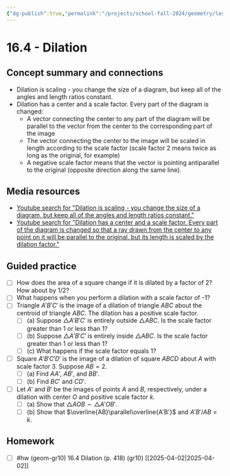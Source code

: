 ```yaml
---
{"dg-publish":true,"permalink":"/projects/school-fall-2024/geometry/lessons/16-4-dilation/"}
---
```



#  16.4 - Dilation

## Concept summary and connections


- Dilation is scaling - you change the size of a diagram, but keep all of the angles and length ratios constant. 
- Dilation has a center and a scale factor. Every part of the diagram is changed: 
    - A vector connecting the center to any part of the diagram will be parallel to the vector from the center to the corresponding part of the image
    - The vector connecting the center to the image will be scaled in length according to the scale factor (scale factor 2 means twice as long as the original, for example)
    - A negative scale factor means that the vector is pointing antiparallel to the original (opposite direction along the same line).

## Media resources

- [Youtube search for "Dilation is scaling - you change the size of a diagram, but keep all of the angles and length ratios constant."](https://www.youtube.com/results?search_query=Dilation%20is%20scaling%20-%20you%20change%20the%20size%20of%20a%20diagram,%20but%20keep%20all%20of%20the%20angles%20and%20length%20ratios%20constant.) 
- [Youtube search for "Dilation has a center and a scale factor. Every part of the diagram is changed so that a ray drawn from the center to any point on it will be parallel to the original, but its length is scaled by the dilation factor."](https://www.youtube.com/results?search_query=Dilation%20has%20a%20center%20and%20a%20scale%20factor.%20Every%20part%20of%20the%20diagram%20is%20changed%20so%20that%20a%20ray%20drawn%20from%20the%20center%20to%20any%20point%20on%20it%20will%20be%20parallel%20to%20the%20original,%20but%20its%20length%20is%20scaled%20by%20the%20dilation%20factor.) 

## Guided practice


- [ ] How does the area of a square change if it is dilated by a factor of 2? How about by 1/2?  
- [ ] What happens when you perform a dilation with a scale factor of -1?  
- [ ] Triangle $A'B'C'$ is the image of a dilation of triangle $ABC$ about the centroid of triangle $ABC$. The dilation has a positive scale factor.  
    - [ ] (a) Suppose $\triangle A'B'C'$ is entirely outside $\triangle ABC$. Is the scale factor greater than 1 or less than 1?  
    - [ ] (b) Suppose $\triangle A'B'C'$ is entirely inside $\triangle ABC$. Is the scale factor greater than 1 or less than 1?  
    - [ ] (c) What happens if the scale factor equals 1?   
- [ ] Square $A'B'C'D'$ is the image of a dilation of square $ABCD$ about $A$ with scale factor 3. Suppose $AB = 2$.  
    - [ ] (a) Find $AA'$, $AB'$, and $BB'$.  
    - [ ] (b) Find $BC'$ and $CD'$.   
- [ ] Let $A'$ and $B'$ be the images of points $A$ and $B$, respectively, under a dilation with center $O$ and positive scale factor $k$.  
    - [ ] (a) Show that $\triangle AOB \sim\triangle A'OB'$.  
    - [ ] (b) Show that $\overline{AB}\parallel\overline{A'B'}$ and $A'B'/AB=k$.

## Homework

- [ ] #hw (geom-gr10) 16.4 Dilation  (p. 418) (gr10) [[2025-04-02\|2025-04-02]] 
